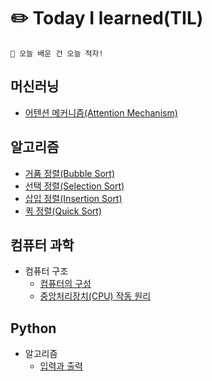 # ✏️ Today I learned(TIL)

```
👊 오늘 배운 건 오늘 적자!
```

## 머신러닝

- [어텐션 메커니즘(Attention Mechanism)](ML/어텐션%20메커니즘(Attention%20Mechanism).md)

## 알고리즘

- [거품 정렬(Bubble Sort)](Algorithm/거품%20정렬(Bubble%20Sort).md)
- [선택 정렬(Selection Sort)](Algorithm/선택%20정렬(Selection%20Sort).md)
- [삽입 정렬(Insertion Sort)](Algorithm/삽입%20정렬(Insertion%20Sort).md)
- [퀵 정렬(Quick Sort)](Algorithm/퀵%20정렬(Quick%20Sort).md)

## 컴퓨터 과학

- 컴퓨터 구조
    - [컴퓨터의 구성](Computer_Science/Computer_Architecture/컴퓨터의%20구성.md)
    - [중앙처리장치(CPU) 작동 원리](Computer_Science/Computer_Architecture/중앙처리장치(CPU)%20작동%20원리.md)

## Python

- 알고리즘
    - [입력과 출력](Python/입력과%20출력.md)